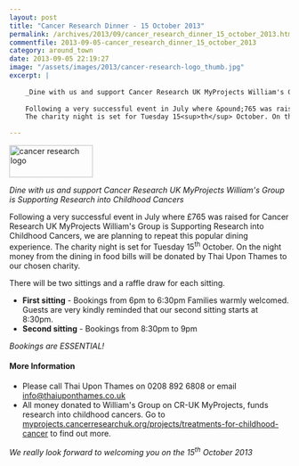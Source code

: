 ```yaml
---
layout: post
title: "Cancer Research Dinner - 15 October 2013"
permalink: /archives/2013/09/cancer_research_dinner_15_october_2013.html
commentfile: 2013-09-05-cancer_research_dinner_15_october_2013
category: around_town
date: 2013-09-05 22:19:27
image: "/assets/images/2013/cancer-research-logo_thumb.jpg"
excerpt: |
    
    _Dine with us and support Cancer Research UK MyProjects William's Group is Supporting Research into Childhood Cancers_
    
    Following a very successful event in July where &pound;765 was raised for Cancer Research UK MyProjects William's Group is Supporting Research into Childhood Cancers, we are planning to repeat this popular dining experience.
    The charity night is set for Tuesday 15<sup>th</sup> October. On the night money from the dining in food bills will be donated by Thai Upon Thames to our chosen charity.

---
```


<a href="/assets/images/2013/cancer-research-logo.jpg" title="See larger version of - cancer research logo"><img src="/assets/images/2013/cancer-research-logo_thumb.jpg" width="150" height="58" alt="cancer research logo" class="right" /></a>

*Dine with us and support Cancer Research UK MyProjects William's Group is Supporting Research into Childhood Cancers*

Following a very successful event in July where £765 was raised for Cancer Research UK MyProjects William's Group is Supporting Research into Childhood Cancers, we are planning to repeat this popular dining experience.
The charity night is set for Tuesday 15<sup>th</sup> October. On the night money from the dining in food bills will be donated by Thai Upon Thames to our chosen charity.

There will be two sittings and a raffle draw for each sitting.

-   **First sitting** - Bookings from 6pm to 6:30pm Families warmly welcomed.
    Guests are very kindly reminded that our second sitting starts at 8:30pm.
-   **Second sitting** - Bookings from 8:30pm to 9pm

*Bookings are ESSENTIAL!*

#### More Information

-   Please call Thai Upon Thames on 0208 892 6808 or email <info@thaiuponthames.co.uk>
-   All money donated to William's Group on CR-UK MyProjects, funds research into childhood cancers. Go to [myprojects.cancerresearchuk.org/projects/treatments-for-childhood-cancer](http://myprojects.cancerresearchuk.org/projects/treatments-for-childhood-cancer) to find out more.

*We really look forward to welcoming you on the 15<sup>th</sup> October 2013*

